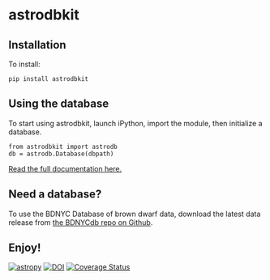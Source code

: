 # astrodbkit

## Installation

To install:

```pip install astrodbkit```

## Using the database

To start using astrodbkit, launch iPython, import the module, then initialize a database.

```
from astrodbkit import astrodb
db = astrodb.Database(dbpath)
```

[Read the full documentation here.](http://astrodbkit.readthedocs.org/en/latest/index.html)

## Need a database?

To use the BDNYC Database of brown dwarf data, download the latest data release from [the BDNYCdb repo on Github](https://github.com/BDNYC/BDNYCdb.git).

## Enjoy!

[![astropy](http://img.shields.io/badge/powered%20by-AstroPy-orange.svg?style=flat)](http://www.astropy.org/)
[![DOI](https://zenodo.org/badge/DOI/10.5281/zenodo.1155843.svg)](https://doi.org/10.5281/zenodo.1155843)
[![Coverage Status](https://coveralls.io/repos/github/BDNYC/astrodbkit/badge.svg?branch=master)](https://coveralls.io/github/BDNYC/astrodbkit?branch=master)
